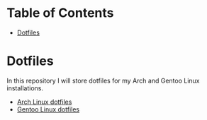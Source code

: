 Table of Contents
=================
* [Dotfiles](#Dotfiles)

# Dotfiles

In this repository I will store dotfiles for my Arch and Gentoo Linux installations.

* [Arch Linux dotfiles](../master/Arch)
* [Gentoo Linux dotfiles](../master/Gentoo)
